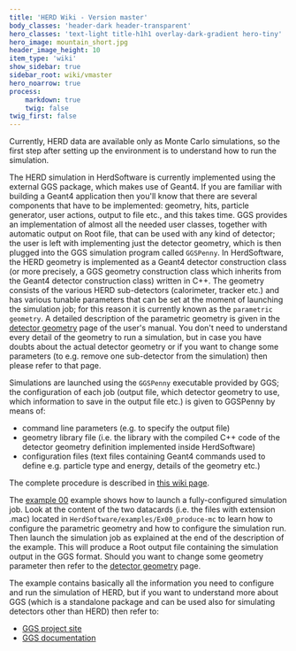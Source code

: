 ```yaml
---
title: 'HERD Wiki - Version master'
body_classes: 'header-dark header-transparent'
hero_classes: 'text-light title-h1h1 overlay-dark-gradient hero-tiny'
hero_image: mountain_short.jpg
header_image_height: 10
item_type: 'wiki'
show_sidebar: true
sidebar_root: wiki/vmaster
hero_noarrow: true
process:
    markdown: true
    twig: false
twig_first: false
---
```


Currently, HERD data are available only as Monte Carlo simulations, so the
first step after setting up the environment is to understand how to run the
simulation.

The HERD simulation in HerdSoftware is currently implemented using the external
GGS package, which makes use of Geant4. If you are familiar with building a
Geant4 application then you'll know that there are several components that have
to be implemented: geometry, hits, particle generator, user actions, output to
file etc., and this takes time. GGS provides an implementation of almost all
the needed user classes, together with automatic output on Root file, that can
be used with any kind of detector; the user is left with implementing just the
detector geometry, which is then plugged into the GGS simulation program called
`GGSPenny`. In HerdSoftware, the HERD geometry is implemented as a Geant4
detector construction class (or more precisely, a GGS geometry construction
class which inherits from the Geant4 detector construction class) written in
C++. The geometry consists of the various HERD sub-detectors (calorimeter,
tracker etc.) and has various tunable parameters that can be set at the moment
of launching the simulation job; for this reason it is currently known as the
`parametric geometry`. A detailed description of the parametric geometry is
given in the [detector geometry](User's-manual/Detector-geometry:-parametric.md)
page of the user's manual. You don't need to understand every detail of the
geometry to run a simulation, but in case you have doubts about the actual
detector geometry or if you want to change some parameters (to e.g. remove one
sub-detector from the simulation) then please refer to that page.  

Simulations are launched using the `GGSPenny` executable provided by GGS; the
configuration of each job (output file, which detector geometry to use, which
information to save in the output file etc.) is given to GGSPenny by means of:
- command line parameters (e.g. to specify the output file)  
- geometry library file (i.e. the library with the compiled C++ code of the
  detector geometry definition implemented inside HerdSoftware)  
- configuration files (text files containing Geant4 commands used to define
  e.g. particle type and energy, details of the geometry etc.)
    
The complete procedure is described in [this wiki page](User's-manual/Run-a-simulation.md).


The [example 00](Examples/Ex00:-produce-MC.md) example shows how to launch a
fully-configured simulation job. Look at the content of the two datacards (i.e.
the files with extension .mac) located in
`HerdSoftware/examples/Ex00_produce-mc` to learn how to configure the
parametric geometry and how to configure the simulation run. Then launch the
simulation job as explained at the end of the description of the example.
This will produce a Root output file containing the simulation output in the
GGS format. 
Should you want to change some geometry parameter then refer to the 
[detector geometry](User's-manual/Detector-geometry:-parametric.md) page. 

The example contains basically all the information you need to configure and
run the simulation of HERD, but if you want to understand more about GGS
(which is a standalone package and can be used also for simulating detectors
other than HERD) then refer to:

*  [GGS project site](https://baltig.infn.it/mori/GGSSoftware/)
*  [GGS documentation](https://wizard.fi.infn.it/ggs/)
